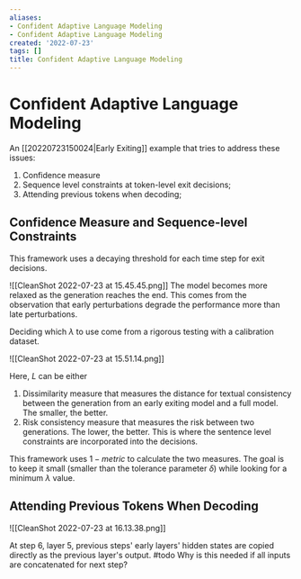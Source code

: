 ```yaml
---
aliases:
- Confident Adaptive Language Modeling
- Confident Adaptive Language Modeling
created: '2022-07-23'
tags: []
title: Confident Adaptive Language Modeling
---
```


# Confident Adaptive Language Modeling

An [[20220723150024|Early Exiting]] example that tries to address these issues:
1. Confidence measure
2. Sequence level constraints at token-level exit decisions;
3. Attending previous tokens when decoding;

## Confidence Measure and Sequence-level Constraints

This framework uses a decaying threshold for each time step for exit decisions.

![[CleanShot 2022-07-23 at 15.45.45.png]]
The model becomes more relaxed as the generation reaches the end. This comes from the observation that early perturbations degrade the performance more than late perturbations.

Deciding which $\lambda$ to use come from a rigorous testing with a calibration dataset.

![[CleanShot 2022-07-23 at 15.51.14.png]]

Here, $L$ can be either
1. Dissimilarity measure that measures the distance for textual consistency between the generation from an early exiting model and a full model. The smaller, the better.
2. Risk consistency measure that measures the risk between two generations. The lower, the better.
This is where the sentence level constraints are incorporated into the decisions.

This framework uses $1 - \textit{metric}$ to calculate the two measures. The goal is to keep it small (smaller than the tolerance parameter $\delta$) while looking for a minimum $\lambda$ value.

## Attending Previous Tokens When Decoding

![[CleanShot 2022-07-23 at 16.13.38.png]]

At step 6, layer 5, previous steps' early layers' hidden states are copied directly as the previous layer's output. #todo Why is this needed if all inputs are concatenated for next step?